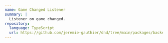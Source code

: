 ```yaml
---
name: Game Changed Listener
summary: |
  Listener on game changed.
repository:
  language: TypeScript
  url: https://github.com/jeremie-gauthier/dnd/tree/main/packages/backend/src/game/events/listeners/game-changes
---
```


<NodeGraph />
